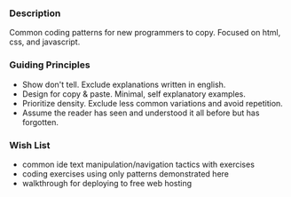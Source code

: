 ### Description
Common coding patterns for new programmers to copy.
Focused on html, css, and javascript.

### Guiding Principles
- Show don't tell. Exclude explanations written in english.
- Design for copy & paste. Minimal, self explanatory examples.
- Prioritize density. Exclude less common variations and avoid repetition.
- Assume the reader has seen and understood it all before but has forgotten.

### Wish List
- common ide text manipulation/navigation tactics with exercises
- coding exercises using only patterns demonstrated here
- walkthrough for deploying to free web hosting

